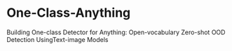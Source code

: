 # One-Class-Anything
Building One-class Detector for Anything: Open-vocabulary Zero-shot OOD Detection UsingText-image Models
